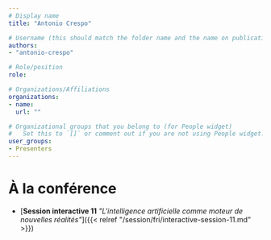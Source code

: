 ```yaml
---
# Display name
title: "Antonio Crespo"

# Username (this should match the folder name and the name on publications)
authors:
- "antonio-crespo"

# Role/position
role:

# Organizations/Affiliations
organizations:
- name: 
  url: ""

# Organizational groups that you belong to (for People widget)
#   Set this to `[]` or comment out if you are not using People widget.
user_groups:
- Presenters
---
```


<!-- 
# À propos

Elit exercitation eu occaecat velit ad. 
-->

# À la conférence

- [**Session interactive 11** *"L'intelligence artificielle comme moteur de nouvelles réalités"*]({{< relref "/session/fri/interactive-session-11.md" >}})